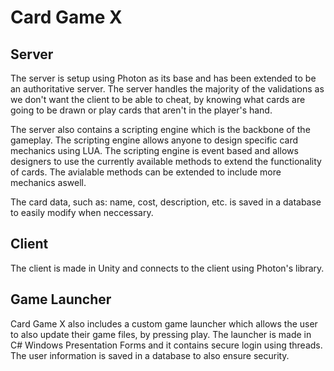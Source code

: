 # Card Game X

## Server

The server is setup using Photon as its base and has been extended to be an authoritative server. 
The server handles the majority of the validations as we don't want the client to be able to cheat, 
by knowing what cards are going to be drawn or play cards that aren't in the player's hand. 

The server also contains a scripting engine which is the backbone of the gameplay. 
The scripting engine allows anyone to design specific card mechanics using LUA. 
The scripting engine is event based and allows designers to use the currently available methods to extend the functionality of cards.
The avialable methods can be extended to include more mechanics aswell.

The card data, such as: name, cost, description, etc. is saved in a database to easily modify when neccessary.

## Client

The client is made in Unity and connects to the client using Photon's library.

## Game Launcher

Card Game X also includes a custom game launcher which allows the user to also update their game files,
by pressing play. The launcher is made in C# Windows Presentation Forms and it contains secure login using
threads. The user information is saved in a database to also ensure security.

